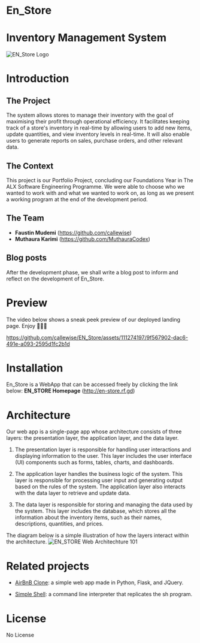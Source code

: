 # En_Store 
# Inventory Management System
![EN_Store Logo](https://github.com/callewise/EN_Store/assets/111274197/f0862189-8ada-40ca-b6d0-857c066fcd45)


# Introduction
## The Project
The system allows stores to manage their inventory with the goal of maximising their profit through operational efficiency. It facilitates keeping track of a store's inventory in real-time by allowing users to add new items, update quantities, and view inventory levels in real-time. It will also enable users to generate reports on sales, purchase orders, and other relevant data.
 
## The Context
This project is our Portfolio Project, concluding our Foundations Year in The ALX Software Engineering Programme. We were able to choose who we wanted to work with and what we wanted to work on, as long as we present a working program at the end of the development period.

## The Team
* **Faustin Mudemi** (https://github.com/callewise)
* **Muthaura Karimi** (https://github.com/MuthauraCodex)

## Blog posts
After the development phase, we shall write a blog post to inform and reflect on the development of En_Store.

# Preview
The video below shows a sneak peek preview of our deployed landing page. Enjoy 🙂🙂🙂

https://github.com/callewise/EN_Store/assets/111274197/9f567902-dac6-491e-a093-2595d1fc2b1d

# Installation
En_Store is a WebApp that can be accessed freely by clicking the link below:
**EN_STORE Homepage** (http://en-store.rf.gd)

# Architecture
Our web app is a single-page app whose architecture consists of three layers: the presentation layer, the application layer, and the data layer. 

1. The presentation layer is responsible for handling user interactions and displaying information to the user. This layer includes the user interface (UI) components such as forms, tables, charts, and dashboards.

2. The application layer handles the business logic of the system. This layer is responsible for processing user input and generating output based on the rules of the system. The application layer also interacts with the data layer to retrieve and update data.

3. The data layer is responsible for storing and managing the data used by the system. This layer includes the database, which stores all the information about the inventory items, such as their names, descriptions, quantities, and prices.

The diagram below is a simple illustration of how the layers interact within the architecture.
![EN_STORE Web Architechture 101](https://github.com/callewise/EN_Store/assets/111274197/f4e6b43a-6396-4a42-85a4-142d6a5f6a0f)

# Related projects
* [AirBnB Clone](https://github.com/MuthauraCodex/AirBnB_clone_v4): a simple web app made in Python, Flask, and JQuery.

* [Simple Shell](https://github.com/callewise/simple_shell): a command line interpreter that replicates the sh program.

# License
No License
